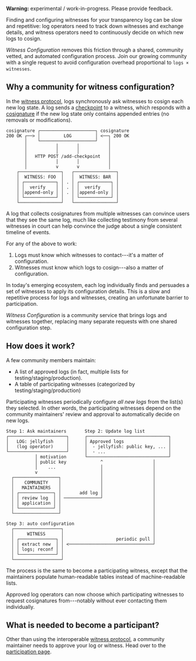 **Warning:** experimental / work-in-progress.  Please provide feedback.

Finding and configuring witnesses for your transparency log can be slow and
repetitive: log operators need to track down witnesses and exchange details, and
witness operators need to continuously decide on which new logs to cosign.

*Witness Configuration* removes this friction through a shared, community
vetted, and automated configuration process.  Join our growing community with a
single request to avoid configuration overhead proportional to `logs ×
witnesses`.

## Why a community for witness configuration?

In the [witness protocol][wp], logs synchronously ask witnesses to cosign each
new log state.  A log sends a [checkpoint][cp] to a witness, which responds with
a [cosignature][cs] if the new log state only contains appended entries (no
removals or modifications).

    cosignature ┌─────────────────────┐ cosignature
    200 OK ┌──> │         LOG         │ <──┐ 200 OK
           │    └─────────────────────┘    │
           │           │       │           │
           │           │       │           │
           │   HTTP POST /add-checkpoint   │
           │           │       │           │
           │           v       v           │
        ┌────────────────┐   ┌────────────────┐
        │  WITNESS: FOO  │   │  WITNESS: BAR  │
        │ ┌────────────┐ │ . │ ┌────────────┐ │
        │ │  verify    │ │ . │ │  verify    │ │
        │ │append-only │ │ . │ │append-only │ │
        │ └────────────┘ │   │ └────────────┘ │
        └────────────────┘   └────────────────┘

A log that collects cosignatures from multiple witnesses can convince users that
they see the same log, much like collecting testimony from several witnesses in
court can help convince the judge about a single consistent timeline of events.

For any of the above to work:

  1. Logs must know which witnesses to contact---it's a matter of configuration.
  2. Witnesses must know which logs to cosign---also a matter of configuration.

In today's emerging ecosystem, each log individually finds and persuades a set
of witnesses to apply its configuration details.  This is a slow and repetitive
process for logs and witnesses, creating an unfortunate barrier to
participation.

*Witness Configuration* is a community service that brings logs and witnesses
together, replacing many separate requests with one shared configuration step.

[wp]: https://C2SP.org/tlog-witness
[cp]: https://C2SP.org/tlog-checkpoint
[cs]: https://C2SP.org/tlog-cosignature

## How does it work?

A few community members maintain:

  - A list of approved logs (in fact, multiple lists for
    testing/staging/production).
  - A table of participating witnesses (categorized by
    testing/staging/production)

Participating witnesses periodically configure *all new logs* from the list(s)
they selected.  In other words, the participating witnesses depend on the
community maintainers' review and approval to automatically decide on new logs.

    Step 1: Ask maintainers       Step 2: Update log list
    ┌──────────────────────┐      ┌───────────────────────────────┐
    │   LOG: jellyfish     │      │ Approved logs                 │
    │   (log operator)     │      │  - jellyfish: public key, ... │
    └──────────────────────┘      │  - ...                        │
               │ motivation       └───────────────────────────────┘
               │ public key             ^                   │
               │    ...                 │                   │
               v                        │                   │
      ┌─────────────────┐               │                   │
      │    COMMUNITY    │               │                   │
      │   MAINTAINERS   │               │                   │
      │ ┌─────────────┐ │       add log │                   │
      │ │ review log  │ │ ──────────────┘                   │
      │ │ application │ │                                   │
      │ └─────────────┘ │                                   │
      └─────────────────┘                                   │
                                                            │
    Step 3: auto configuration                              │
      ┌──────────────────┐                                  │
      │     WITNESS      │                                  │
      │ ┌──────────────┐ │                    periodic pull │
      │ │ extract new  │ │ <────────────────────────────────┘
      │ │ logs; reconf │ │
      │ └──────────────┘ │
      └──────────────────┘

The process is the same to become a participating witness, except that the
maintainers populate human-readable tables instead of machine-readable lists.

Approved log operators can now choose which participating witnesses to request
cosignatures from---notably without ever contacting them individually.

## What is needed to become a participant?

Other than using the interoperable [witness protocol][wp], a community
maintainer needs to approve your log or witness.  Head over to the
[participation page][pp].

[pp]: ./participate

